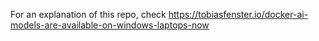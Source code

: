For an explanation of this repo, check https://tobiasfenster.io/docker-ai-models-are-available-on-windows-laptops-now
